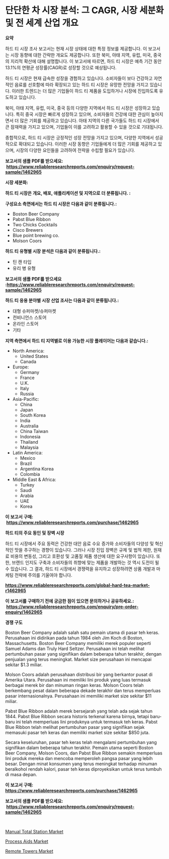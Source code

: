 <p><h1>단단한 차 시장 분석: 그 CAGR, 시장 세분화 및 전 세계 산업 개요</h1></p><p><strong>요약</strong></p>
<p><p>하드 티 시장 조사 보고서는 현재 시장 상태에 대한 특정 정보를 제공합니다. 이 보고서는 시장 동향에 대한 간략한 개요도 제공합니다. 또한 북미, 아태 지역, 유럽, 미국, 중국의 지리적 확산에 대해 설명합니다. 이 보고서에 따르면, 하드 티 시장은 예측 기간 동안 13.1%의 연평균 성장률(CAGR)로 성장할 것으로 예상됩니다. </p><p>하드 티 시장은 현재 급속한 성장을 경험하고 있습니다. 소비자들이 보다 건강하고 자연적인 음료를 선호함에 따라 확장되고 있는 하드 티 시장은 유망한 전망을 가지고 있습니다. 이러한 트렌드는 더 많은 기업들이 하드 티 제품을 도입하거나 시장에 진입하도록 유도하고 있습니다.</p><p>북미, 아태 지역, 유럽, 미국, 중국 등의 다양한 지역에서 하드 티 시장은 성장하고 있습니다. 특히 중국 시장은 빠르게 성장하고 있으며, 소비자들의 건강에 대한 관심이 높아지면서 더 많은 기회를 제공하고 있습니다. 아태 지역의 다른 국가들도 하드 티 시장에서 큰 잠재력을 가지고 있으며, 기업들이 이를 고려하고 활용할 수 있을 것으로 기대됩니다. </p><p>종합적으로, 하드 티 시장은 긍정적인 성장 전망을 가지고 있으며, 다양한 지역에서 성공적으로 확대되고 있습니다. 이러한 시장 동향은 기업들에게 더 많은 기회를 제공하고 있으며, 시장의 다양한 요인들을 고려하여 전략을 수립할 필요가 있습니다.</p></p>
<p><strong>보고서의 샘플 PDF를 받으세요: &nbsp;<a href="https://www.reliableresearchreports.com/enquiry/request-sample/1462965">https://www.reliableresearchreports.com/enquiry/request-sample/1462965</a></strong></p>
<p><strong>시장 세분화:</strong></p>
<p><strong> 하드 티 시장은 개요, 배포, 애플리케이션 및 지역으로 더 분류됩니다. :</strong></p>
<p><strong>구성요소 측면에서는 하드 티 시장은 다음과 같이 분류됩니다.:</strong></p>
<p><ul><li>Boston Beer Company</li><li>Pabst Blue Ribbon</li><li>Two Chicks Cocktails</li><li>Cisco Brewers</li><li>Blue point brewing co.</li><li>Molson Coors</li></ul></p>
<p><strong> 하드 티 유형별 시장 분석은 다음과 같이 분류됩니다.:</strong></p>
<p><ul><li>틴 캔 타입</li><li>유리 병 유형</li></ul></p>
<p><strong>보고서의 샘플 PDF를 받으세요 :<a href="https://www.reliableresearchreports.com/enquiry/request-sample/1462965">https://www.reliableresearchreports.com/enquiry/request-sample/1462965</a></strong></p>
<p><strong> 하드 티 응용 분야별 시장 산업 조사는 다음과 같이 분류됩니다.:</strong></p>
<p><ul><li>대형 슈퍼마켓/슈퍼마켓</li><li>컨비니언스 스토어</li><li>온라인 스토어</li><li>기타</li></ul></p>
<p><strong>지역 측면에서 하드 티 지역별로 이용 가능한 시장 플레이어는 다음과 같습니다.:</strong></p>
<p><ul>
    <li>
        North America:
        <ul>
            <li>United States</li>
            <li>Canada</li>
        </ul>
    </li>
    <li>
        Europe:
        <ul>
            <li>Germany</li>
            <li>France</li>
            <li>U.K.</li>
            <li>Italy</li>
            <li>Russia</li>
        </ul>
    </li>
    <li>
        Asia-Pacific:
        <ul>
            <li>China</li>
            <li>Japan</li>
            <li>South Korea</li>
            <li>India</li>
            <li>Australia</li>
            <li>China Taiwan</li>
            <li>Indonesia</li>
            <li>Thailand</li>
            <li>Malaysia</li>
        </ul>
    </li>
    <li>
        Latin America:
        <ul>
            <li>Mexico</li>
            <li>Brazil</li>
            <li>Argentina Korea</li>
            <li>Colombia</li>
        </ul>
    </li>
    <li>
        Middle East & Africa:
        <ul>
            <li>Turkey</li>
            <li>Saudi</li>
            <li>Arabia</li>
            <li>UAE</li>
            <li>Korea</li>
        </ul>
    </li>
    </ul></p>
<p><strong>이 보고서 구매: &nbsp;<a href="https://www.reliableresearchreports.com/purchase/1462965">https://www.reliableresearchreports.com/purchase/1462965</a></strong></p>
<p><strong>하드 티의 주요 동인 및 장벽 시장</strong></p>
<p><p>하드 티 시장에서 주요 동력은 건강한 대안 음료 수요 증가와 소비자들의 다양성 및 혁신적인 맛을 추구하는 경향이 있습니다. 그러나 시장 진입 장벽은 규제 및 법적 제한, 원재료 비용의 변동성, 그리고 호환성 및 고품질 제품 생산에 대한 요구사항이 있습니다. 또한, 브랜드 인지도 구축과 소비자들의 취향에 맞는 제품을 개발하는 것 역시 도전이 될 수 있습니다. 그 결과, 하드 티 시장에서 경쟁력을 유지하고 성장하려면 상품 개발과 마케팅 전략에 주의를 기울여야 합니다.</p></p>
<p><strong><a href="https://www.reliableresearchreports.com/global-hard-tea-market-r1462965">https://www.reliableresearchreports.com/global-hard-tea-market-r1462965</a></strong></p>
<p><strong>이 보고서를 구매하기 전에 궁금한 점이 있으면 문의하거나 공유하세요.: &nbsp;<a href="https://www.reliableresearchreports.com/enquiry/pre-order-enquiry/1462965">https://www.reliableresearchreports.com/enquiry/pre-order-enquiry/1462965</a></strong></p>
<p><strong>경쟁 구도</strong></p>
<p><p>Boston Beer Company adalah salah satu pemain utama di pasar teh keras. Perusahaan ini didirikan pada tahun 1984 oleh Jim Koch di Boston, Massachusetts. Boston Beer Company memiliki merek populer seperti Samuel Adams dan Truly Hard Seltzer. Perusahaan ini telah melihat pertumbuhan pasar yang signifikan dalam beberapa tahun terakhir, dengan penjualan yang terus meningkat. Market size perusahaan ini mencapai sekitar $1.3 miliar.</p><p>Molson Coors adalah perusahaan distribusi bir yang berkantor pusat di Amerika Utara. Perusahaan ini memiliki lini produk yang luas termasuk berbagai merek bir dan minuman ringan keras. Molson Coors telah berkembang pesat dalam beberapa dekade terakhir dan terus memperluas pasar internasionalnya. Perusahaan ini memiliki market size sekitar $11 miliar.</p><p>Pabst Blue Ribbon adalah merek bersejarah yang telah ada sejak tahun 1844. Pabst Blue Ribbon secara historis terkenal karena birnya, tetapi baru-baru ini telah memperluas lini produknya untuk termasuk teh keras. Pabst Blue Ribbon telah melihat pertumbuhan pasar yang signifikan sejak memasuki pasar teh keras dan memiliki market size sekitar $850 juta.</p><p>Secara keseluruhan, pasar teh keras telah mengalami pertumbuhan yang signifikan dalam beberapa tahun terakhir. Pemain utama seperti Boston Beer Company, Molson Coors, dan Pabst Blue Ribbon semakin memperluas lini produk mereka dan mencoba memperoleh pangsa pasar yang lebih besar. Dengan minat konsumen yang terus meningkat terhadap minuman beralkohol rendah kalori, pasar teh keras diproyeksikan untuk terus tumbuh di masa depan.</p></p>
<p><strong>이 보고서 구매: &nbsp; <a href="https://www.reliableresearchreports.com/purchase/1462965">https://www.reliableresearchreports.com/purchase/1462965</a></strong></p>
<p><strong>보고서의 샘플 PDF를 받으세요: &nbsp;<a href="https://www.reliableresearchreports.com/enquiry/request-sample/1462965">https://www.reliableresearchreports.com/enquiry/request-sample/1462965</a></strong><strong></strong></p>
<p>&nbsp;</p>
<p><p><a href="https://github.com/yemakinde/Market-Research-Report-List-2/blob/main/manual-total-station-market.md">Manual Total Station Market</a></p><p><a href="https://github.com/jsmusil/Market-Research-Report-List-3/blob/main/process-aids-market.md">Process Aids Market</a></p><p><a href="https://github.com/bmorecock/Market-Research-Report-List-3/blob/main/remote-towers-market.md">Remote Towers Market</a></p></p>